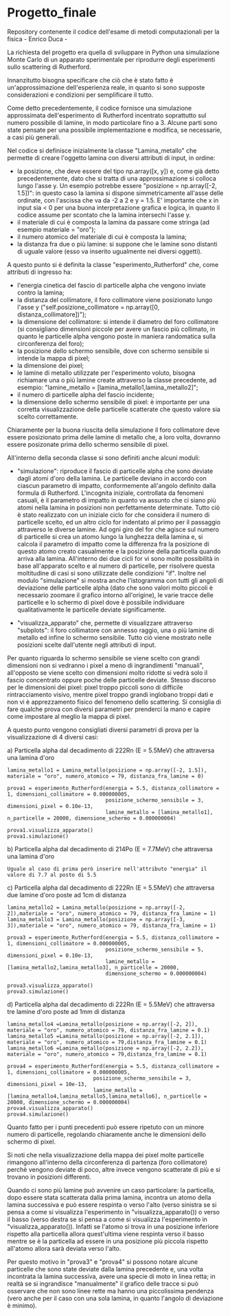 # Progetto_finale
Repository contenente il codice dell'esame di metodi computazionali per la fisica - Enrico Duca -

La richiesta del progetto era quella di sviluppare in Python una simulazione Monte Carlo di un apparato sperimentale per riprodurre degli esperimenti sullo scattering di Rutherford.

Innanzitutto bisogna specificare che ciò che è stato fatto è un'approssimazione dell'esperienza reale, in quanto si sono supposte considerazioni e condizioni per semplificare il tutto.

Come detto precedentemente, il codice fornisce una simulazione approssimata dell'esperimento di Rutherford incentrato soprattutto sul numero possibile di lamine, in modo particolare fino a 3. Alcune parti sono state pensate per una possibile implementazione e modifica, se necessarie, a casi più generali.

Nel codice si definisce inizialmente la classe  "Lamina_metallo" che permette di creare l'oggetto lamina con diversi attributi di input, in ordine:

- la posizione, che deve essere del tipo np.array([x, y]) e, come già detto precedentemente, dato che si tratta di una approssimazione si colloca lungo l'asse y. Un esempio potrebbe essere "posizione = np.array([-2, 1.5])": in questo caso la lamina si dispone simmetricamente all'asse delle ordinate, con l'ascissa che va da -2 a 2 e y = 1.5. E' importante che x in input sia < 0 per una buona interpretazione grafica e logica, in quanto il codice assume per scontato che la lamina intersechi l'asse y.
- il materiale di cui è composta la lamina da passare come stringa (ad esempio materiale = "oro");
- il numero atomico del materiale di cui è composta la lamina;
- la distanza fra due o più lamine: si suppone che le lamine sono distanti di uguale valore (esso va inserito ugualmente nei diversi oggetti).

A questo punto si è definita la classe "esperimento_Rutherford" che, come attributi di ingresso ha:

- l'energia cinetica del fascio di particelle alpha che vengono inviate contro la lamina;
- la distanza del collimatore, il foro collimatore viene posizionato lungo l'asse y ("self.posizione_collimatore = np.array([0, distanza_collimatore])");
- la dimensione del collimatore: si intende il diametro del foro collimatore (si consigliano dimensioni piccole per avere un fascio più collimato, in quanto le particelle alpha vengono poste in maniera randomatica sulla circonferenza del foro);
- la posizione dello schermo sensibile, dove con schermo sensibile si intende la mappa di pixel;
- la dimensione dei pixel;
- le lamine di metallo utilizzate per l'esperimento voluto, bisogna richiamare una o più lamine create attraverso la classe precedente, ad esempio: "lamine_metallo = [lamina_metallo1,lamina_metallo2]";
- il numero di particelle alpha del fascio incidente;
- la dimensione dello schermo sensibile di pixel: è importante per una corretta visualizzazione delle particelle scatterate che questo valore sia scelto correttamente.

Chiaramente per la buona riuscita della simulazione il foro collimatore deve essere posizionato prima delle lamine di metallo che, a loro volta, dovranno essere posizonate prima dello schermo sensibile di pixel.


All'interno della seconda classe si sono definiti anche alcuni moduli:

- "simulazione": riproduce il fascio di particelle alpha che sono deviate dagli atomi d'oro della lamina. Le particelle deviano in accordo con ciascun parametro di impatto, conformemente all'angolo definito dalla formula di Rutherford.
L'incognita iniziale, controllata da fenomeni casuali, è il parametro di impatto in quanto va assunto che ci siano più atomi nella lamina in posizioni non perfettamente determinate. Tutto ciò è stato realizzato con un iniziale ciclo for che considera il numero di particelle scelto, ed un altro ciclo for indentato al primo per il passaggio attraverso le diverse lamine. Ad ogni giro del for che agisce sul numero di particelle si crea un atomo lungo la lunghezza della lamina e, si calcola il parametro di impatto come la differenza fra la posizione di questo atomo creato casualmente e la posizione della particella quando arriva alla lamina. All'interno dei due cicli for vi sono molte possibilità in base all'apparato scelto e al numero di particelle, per risolvere questa moltitudine di casi si sono utilizzate delle condizioni "if". Inoltre nel modulo "simulazione" si mostra anche l'istogramma con tutti gli angoli di deviazione delle particelle alpha (dato che sono valori molto piccoli è necessario zoomare il grafico intorno all'origine), le varie tracce delle particelle e lo schermo di pixel dove è possibile individuare qualitativamente le particelle deviate significamente.

- "visualizza_apparato" che, permette di visualizzare attraverso "subplots": il foro collimatore con annesso raggio, una o più lamine di  metallo ed infine lo schermo sensibile. Tutto ciò viene mostrato nelle posizioni scelte dall'utente negli attributi di input.

Per quanto riguarda lo schermo sensibile se viene scelto con grandi dimensioni non si vedranno i pixel a meno di ingrandimenti "manuali", all'opposto se viene scelto con dimensioni molto ridotte si vedrà solo il fascio concentrato oppure poche delle particelle deviate.
Stesso discorso per le dimensioni dei pixel: pixel troppo piccoli sono di difficile rintracciamento visivo, mentre pixel troppo grandi inglobano troppi dati e non vi è apprezzamento fisico del fenomeno dello scattering.
Si consiglia di fare qualche prova con diversi parametri per prenderci la mano e capire come impostare al meglio la mappa di pixel.

A questo punto vengono consigliati diversi parametri di prova per la visualizzazione di 4 diversi casi:

a) Particella alpha dal decadimento di 222Rn (E = 5.5MeV) che attraversa una lamina d'oro

    lamina_metallo1 = Lamina_metallo(posizione = np.array([-2, 1.5]), materiale = "oro", numero_atomico = 79, distanza_fra_lamine = 0)

    prova1 = esperimento_Rutherford(energia = 5.5, distanza_collimatore = 1, dimensioni_collimatore = 0.000000005,
                                    posizione_schermo_sensibile = 3,  dimensioni_pixel = 0.10e-13,
                                    lamine_metallo = [lamina_metallo1], n_particelle = 20000, dimensione_schermo = 0.000000004)
    
    prova1.visualizza_apparato()
    prova1.simulazione()

b) Particella alpha dal decadimento di 214Po (E = 7.7MeV) che attraversa una lamina d'oro

    Uguale al caso di prima però inserire nell'attributo "energia" il valore di 7.7 al posto di 5.5

c) Particella alpha dal decadimento di 222Rn (E = 5.5MeV) che attraversa due lamine d'oro poste ad 1cm di distanza

    lamina_metallo2 = Lamina_metallo(posizione = np.array([-2, 2]),materiale = "oro", numero_atomico = 79, distanza_fra_lamine = 1)
    lamina_metallo3 = Lamina_metallo(posizione = np.array([-3, 3]),materiale = "oro", numero_atomico = 79, distanza_fra_lamine = 1)

    prova3 = esperimento_Rutherford(energia = 5.5, distanza_collimatore = 1, dimensioni_collimatore = 0.000000005,
                                    posizione_schermo_sensibile = 5, dimensioni_pixel = 0.10e-13,
                                    lamine_metallo = [lamina_metallo2,lamina_metallo3], n_particelle = 20000, 
                                    dimensione_schermo = 0.000000004)

    prova3.visualizza_apparato()
    prova3.simulazione()

d) Particella alpha dal decadimento di 222Rn (E = 5.5MeV) che attraversa tre lamine d'oro poste ad 1mm di distanza

    lamina_metallo4 =Lamina_metallo(posizione = np.array([-2, 2]), materiale = "oro", numero_atomico = 79, distanza_fra_lamine = 0.1)
    lamina_metallo5 =Lamina_metallo(posizione = np.array([-2, 2.1]), materiale = "oro", numero_atomico = 79,distanza_fra_lamine = 0.1)
    lamina_metallo6 =Lamina_metallo(posizione = np.array([-2, 2.2]), materiale = "oro", numero_atomico = 79,distanza_fra_lamine = 0.1)

    prova4 = esperimento_Rutherford(energia = 5.5, distanza_collimatore = 1, dimensioni_collimatore = 0.000000005,
                                posizione_schermo_sensibile = 3, dimensioni_pixel = 10e-13,
                                lamine_metallo = [lamina_metallo4,lamina_metallo5,lamina_metallo6], n_particelle = 20000, dimensione_schermo = 0.000000004)
    prova4.visualizza_apparato()
    prova4.simulazione()

Quanto fatto per i punti precedenti può essere ripetuto con un minore numero di particelle, regolando chiaramente anche le dimensioni dello schermo di pixel.

Si noti che nella visualizzazione della mappa dei pixel molte particelle rimangono all'interno della circonferenza di partenza (foro collimatore) perchè vengono deviate di poco, altre invece vengono scatterate di più e si trovano in posizioni differenti.

Quando ci sono più lamine può avvenire un caso particolare: la particella, dopo essere stata scatterata dalla prima lamina, incontra un atomo della lamina successiva e può essere respinta o verso l'alto (verso sinistra se si pensa a come si visualizza l'esperimento in "visualizza_apparato()) o verso il basso (verso destra se si pensa a come si visualizza l'esperimento in "visualizza_apparato()). Infatti se l'atomo si trova in una posizione inferiore rispetto alla particella allora quest'ultima viene respinta verso il basso mentre se è la particella ad essere in una posizione più piccola rispetto all'atomo allora sarà deviata verso l'alto.

Per questo motivo in "prova3" e "prova4" si possono notare alcune particelle che sono state deviate dalla lamina precedente e, una volta incontrata la lamina successiva, avere una specie di moto in linea retta; in realtà se si ingrandisce "manualmente" il grafico delle tracce si può osservare che non sono linee rette ma hanno una piccolissima pendenza (vero anche per il caso con una sola lamina, in quanto l'angolo di deviazione è minimo).